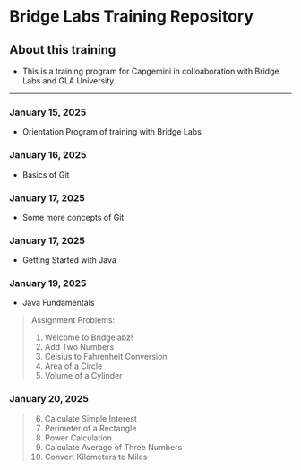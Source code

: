 # Bridge Labs Training Repository
## About this training
- This is a training program for Capgemini in colloaboration with Bridge Labs and GLA University.

---

### January 15, 2025
- Orientation Program of training with Bridge Labs


### January 16, 2025
- Basics of Git


### January 17, 2025
- Some more concepts of Git


### January 17, 2025
- Getting Started with Java

  
### January 19, 2025
  - Java Fundamentals
  > Assignment Problems:   
  > 1. Welcome to Bridgelabz!
  > 2. Add Two Numbers
  > 3. Celsius to Fahrenheit Conversion
  > 4. Area of a Circle
  > 5. Volume of a Cylinder
### January 20, 2025
  > 6. Calculate Simple Interest
  > 7. Perimeter of a Rectangle 
  > 8. Power Calculation
  > 9. Calculate Average of Three Numbers
  > 10. Convert Kilometers to Miles
